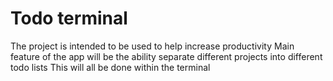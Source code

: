 # Todo terminal

The project is intended to be used to help increase productivity 
Main feature of the app will be the ability separate different projects into different todo lists 
This will all be done within the terminal
